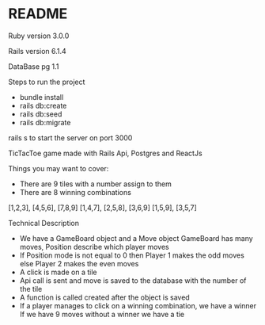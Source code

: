 # README

Ruby version
3.0.0

Rails version
6.1.4

DataBase
pg 1.1

Steps to run the project

- bundle install
- rails db:create
- rails db:seed
- rails db:migrate

rails s to start the server on port 3000

TicTacToe game made with Rails Api, Postgres and ReactJs

Things you may want to cover:

- There are 9 tiles with a number assign to them
- There are 8 winning combinations

[1,2,3], [4,5,6], [7,8,9]
[1,4,7], [2,5,8], [3,6,9]
[1,5,9], [3,5,7]

Technical Description

- We have a GameBoard object and a Move object GameBoard has many moves, Position describe which player moves
- If Position mode is not equal to 0 then Player 1 makes the odd moves else Player 2 makes the even moves
- A click is made on a tile
- Api call is sent and move is saved to the database with the number of the tile
- A function is called created after the object is saved
- If a player manages to click on a winning combination, we have a winner If we have 9 moves without a winner we have a tie
